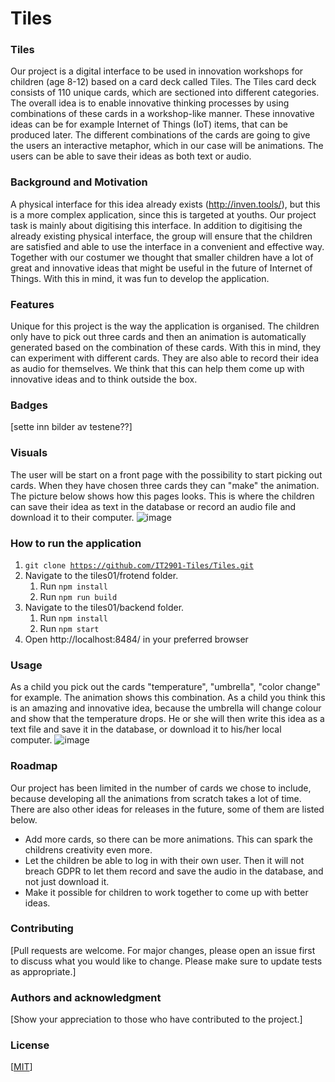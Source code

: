 # Tiles

### Tiles
Our project is a digital interface to be used in innovation workshops for children (age 8-12) based on a card deck called Tiles. The Tiles card deck consists of 110 unique cards, which are sectioned into different categories. The overall idea is to enable innovative thinking processes by using combinations of these cards in a workshop-like manner. These innovative ideas can be for example Internet of Things (IoT) items, that can be produced later. The different combinations of the cards are going to give the users an interactive metaphor, which in our case will be animations. The users can be able to save their ideas as both text or audio.

### Background and Motivation 
A physical interface for this idea already exists (http://inven.tools/), but this is a more complex application, since this is targeted at youths. Our project task is mainly about digitising this interface. In addition to digitising the already existing physical interface, the group will ensure that the children are satisfied and able to use the interface in a convenient and effective way. Together with our costumer we thought that smaller children have a lot of great and innovative ideas that might be useful in the future of Internet of Things. With this in mind, it was fun to develop the application.

### Features
Unique for this project is the way the application is organised. The children only have to pick out three cards and then an animation is automatically generated based on the combination of these cards. With this in mind, they can experiment with different cards. They are also able to record their idea as audio for themselves. We think that this can help them come up with innovative ideas and to think outside the box.
 
### Badges
[sette inn bilder av testene??]

### Visuals
The user will be start on a front page with the possibility to start picking out cards. When they have chosen three cards they can "make" the animation. The picture below shows how this pages looks. This is where the children can save their idea as text in the database or record an audio file and download it to their computer.
![image](https://user-images.githubusercontent.com/42800220/112601270-89f4a800-8e12-11eb-9f4f-509a407c10f0.png)

### How to run the application
1. <code>git clone https://github.com/IT2901-Tiles/Tiles.git</code>
2. Navigate to the tiles01/frotend folder.
    1. Run <code>npm install</code>
    2. Run <code>npm run build</code>
3. Navigate to the tiles01/backend folder.
    1. Run <code>npm install</code>
    2. Run <code>npm start</code>
4. Open http://localhost:8484/ in your preferred browser

### Usage
As a child you pick out the cards "temperature", "umbrella", "color change" for example. The animation shows this combination. As a child you think this is an amazing and innovative idea, because the umbrella will change colour and show that the temperature drops. He or she will then write this idea as a text file and save it in the database, or download it to his/her local computer.
![image](https://user-images.githubusercontent.com/42800220/112612078-ccbc7d00-8e1e-11eb-8a65-ecbc16612f4c.png)

### Roadmap
Our project has been limited in the number of cards we chose to include, because developing all the animations from scratch takes a lot of time. There are also other ideas for releases in the future, some of them are listed below.
* Add more cards, so there can be more animations. This can spark the childrens creativity even more.
* Let the children be able to log in with their own user. Then it will not breach GDPR to let them record and save the audio in the database, and not just download it.
* Make it possible for children to work together to come up with better ideas.

### Contributing
[Pull requests are welcome. For major changes, please open an issue first to discuss what you would like to change.
Please make sure to update tests as appropriate.]

### Authors and acknowledgment
[Show your appreciation to those who have contributed to the project.]


### License
[[MIT](https://choosealicense.com/licenses/mit/)]


